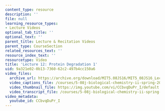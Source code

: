 ```yaml
---
content_type: resource
description: ''
file: null
learning_resource_types:
- Lecture Videos
optional_tab_title: ''
optional_text: ''
parent_title: Lecture & Recitation Videos
parent_type: CourseSection
related_resources_text: ''
resource_index_text: ''
resourcetype: Video
title: 'Lecture 12: Protein Degradation 1'
uid: 9a321e02-0b13-7360-62c2-497b4cc150a6
video_files:
  archive_url: https://archive.org/download/MIT5.08JS16/MIT5_08JS16_Lecture_12_300k.mp4
  video_captions_file: /courses/5-08j-biological-chemistry-ii-spring-2016/d2d2f7fb9ae253188338b1eaca6f6cea_CCbvqDuPr_I.vtt
  video_thumbnail_file: https://img.youtube.com/vi/CCbvqDuPr_I/default.jpg
  video_transcript_file: /courses/5-08j-biological-chemistry-ii-spring-2016/56253a01dfb35f6ed83249bdbcd2db84_CCbvqDuPr_I.pdf
video_metadata:
  youtube_id: CCbvqDuPr_I
---
```

